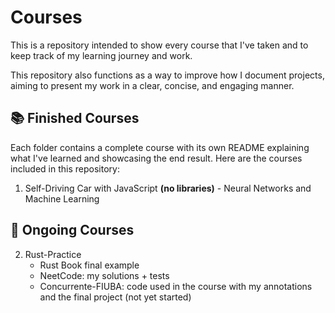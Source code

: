 # Courses

This is a repository intended to show every course that I've taken and to keep track of my learning journey and work.

This repository also functions as a way to improve how I document projects, aiming to present my work in a clear, concise, and engaging manner.

## 📚 Finished Courses
Each folder contains a complete course with its own README explaining what I've learned and showcasing the end result.
Here are the courses included in this repository:

1. Self-Driving Car with JavaScript **(no libraries)** - Neural Networks and Machine Learning

##  🚧 Ongoing Courses

2. Rust-Practice
    * Rust Book final example
    * NeetCode: my solutions + tests
    * Concurrente-FIUBA: code used in the course with my annotations and the final project (not yet started)